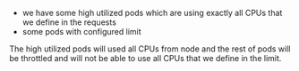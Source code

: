 - we have some high utilized pods which are using exactly all CPUs that we define in the requests
- some pods with configured limit

The high utilized pods will used all CPUs from node and the rest of pods will be throttled and will not be able to use all CPUs that we define in the limit.